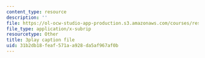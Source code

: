 ```yaml
---
content_type: resource
description: ''
file: https://ol-ocw-studio-app-production.s3.amazonaws.com/courses/res-18-007-calculus-revisited-multivariable-calculus-fall-2011/31b2db18feaf571aa928da5af967af0b_NxbJzEMCU.vtt
file_type: application/x-subrip
resourcetype: Other
title: 3play caption file
uid: 31b2db18-feaf-571a-a928-da5af967af0b
---
```

